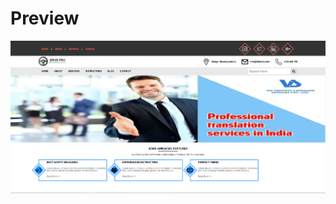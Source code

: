 # Preview

![Image](https://github.com/saurabhthakre/MobileTechnology/blob/master/Assignment%201/Assign1.PNG)
